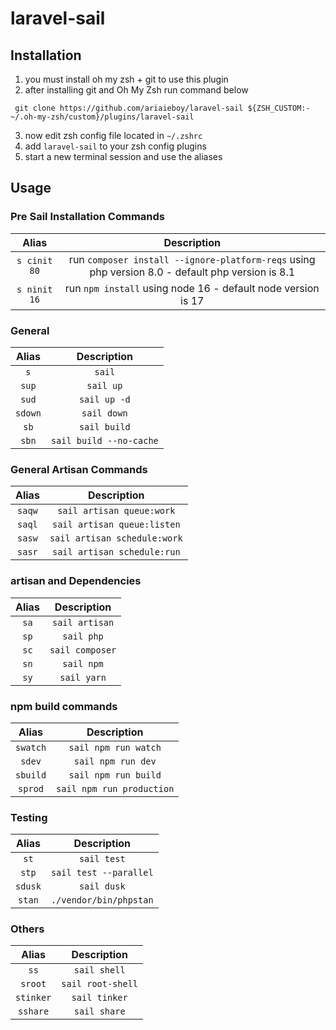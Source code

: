 # laravel-sail
## Installation
1. you must install oh my zsh + git to use this plugin
2. after installing git and Oh My Zsh run command below
```
 git clone https://github.com/ariaieboy/laravel-sail ${ZSH_CUSTOM:-~/.oh-my-zsh/custom}/plugins/laravel-sail
```

3. now edit zsh config file located in ```~/.zshrc```
4. add ```laravel-sail``` to your zsh config plugins 
5. start a new terminal session and use the aliases

## Usage

### Pre Sail Installation Commands
| Alias | Description |
|:-:|:-:|
| `s cinit 80` | run `composer install --ignore-platform-reqs` using php version 8.0 - default php version is 8.1 |
| `s ninit 16` | run `npm install` using node 16 - default node version is 17 |

### General
| Alias | Description |
|:-:|:-:|
| `s`  |  `sail` |
| `sup`  |  `sail up` |
| `sud`  |  `sail up -d` |
| `sdown`  |  `sail down` |
|`sb`|`sail build`|
|`sbn`|`sail build --no-cache`|

### General Artisan Commands
| Alias | Description |
|:-:|:-:|
| `saqw`  |  `sail artisan queue:work` |
| `saql`  |  `sail artisan queue:listen` |
| `sasw`  |  `sail artisan schedule:work` |
| `sasr`  |  `sail artisan schedule:run` |

### artisan and Dependencies 
| Alias | Description |
|:-:|:-:|
| `sa`  |  `sail artisan` |
|`sp`|`sail php`|
|`sc`|`sail composer`|
|`sn`|`sail npm`|
|`sy`|`sail yarn`|

### npm build commands
| Alias | Description |
|:-:|:-:|
|`swatch`|`sail npm run watch`|
|`sdev`|`sail npm run dev`|
|`sbuild`|`sail npm run build`|
|`sprod`|`sail npm run production`|


### Testing
| Alias | Description |
|:-:|:-:|
|`st`|`sail test`|
|`stp`|`sail test --parallel`|
|`sdusk`|`sail dusk`|
|`stan`|`./vendor/bin/phpstan`|

### Others
| Alias | Description |
|:-:|:-:|
|`ss`|`sail shell`|
|`sroot`|`sail root-shell`|
|`stinker`|`sail tinker`|
|`sshare`|`sail share`|
